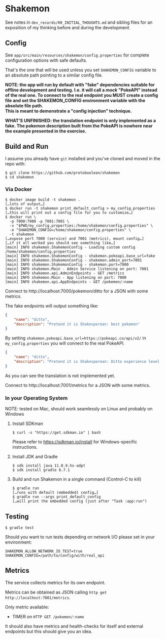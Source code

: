 # Shakemon

See notes in `dev_records/00_INITIAL_THOUGHTS.md` and sibling files for an exposition of my thinking before and during
the development.

## Config

See `app/src/main/resources/shakemon/config.properties` for complete configuration options with safe defaults.

That's the one that will be used unless you set `SHAKEMON_CONFIG` variable to an
absolute path pointing to a similar config file.

**NOTE: the app will run by default with "fake" dependencies suitable for offline development and testing.
I.e. it will call a _mock_ "PokeAPI" instead of the real one.
To connect to the real endpoint you MUST create a config file and
set the SHAKEMON_CONFIG environment variable with the absolute file path. \
This is meant to demonstrate a "config injection" technique.**

**WHAT'S UNFINISHED: the translation endpoint is only implemented as a fake. The pokemon description built from the
 PokeAPI is nowhere near the example presented in the exercise.**

## Build and Run

I assume you already have `git` installed and you've cloned and moved in the repo with:

    $ git clone https://github.com/protoboolean/shakemon
    $ cd shakemon

### Via Docker

    $ docker image build -t shakemon .
    […lots of output…]
    $ docker run -t shakemon print_default_config > my_config.properties
    […this will print out a config file for you to customize…]
    $ docker run \
      -p 7000:7000 -p 7001:7001 \
      -v "$PWD/my_config.properties:/home/shakemon/config.properties" \
      -e "SHAKEMON_CONFIG=/home/shakemon/config.properties" \
      -t shakemon
    […expose port 7000 (service) and 7001 (metrics), mount config…]
    […if it all worked you should see something like…]
    [main] INFO shakemon.ShakemonConfig - Loading custom config /home/shakemon/config.properties
    [main] INFO shakemon.ShakemonConfig - shakemon.pokeapi.base_url=fake
    [main] INFO shakemon.ShakemonConfig - shakemon.admin_port=7001
    [main] INFO shakemon.ShakemonConfig - shakemon.port=7000
    [main] INFO shakemon.Main - Admin Service listening on port: 7001
    [main] INFO shakemon.api.AdminEndpoints - GET /metrics
    [main] INFO shakemon.Main - App listening on port: 7000
    [main] INFO shakemon.api.AppEndpoints - GET /pokemon/:name

Connect to http://localhost:7000/pokemon/ditto for a JSON with some metrics.

The fake endpoints will output something like:
```json
{
    "name": "ditto",
    "description": "Pretend it is Shakesperean: best pokemon"
}
```

By setting `shakemon.pokeapi.base_url=https://pokeapi.co/api/v2/` in
`my_config.properties` you will connect to the real PokeAPI.

```json
{
    "name": "ditto",
    "description": "Pretend it is Shakesperean: Ditto experience level is 101.This pokemon holds2 items.Ditto can make1 moves."
}
```

As you can see the translation is not implemented yet.

Connect to http://localhost:7001/metrics for a JSON with some metrics.

### In your Operating System

NOTE: tested on Mac, should work seamlessly on Linux and probably on Windows

1. Install SDKman

       $ curl -s "https://get.sdkman.io" | bash

   Please refer to https://sdkman.io/install for Windows-specific instructions.

2. Install JDK and Gradle

       $ sdk install java 11.0.9.hs-adpt
       $ sdk install gradle 6.7.1

4. Build and run Shakemon in a single command (Control-C to kill)

       $ gradle run
       […runs with default (embedded) config…]
       $ gradle run --args print_default_config
       […will print the embedded config (just after "Task :app:run")

## Testing
    
    $ gradle test

Should you want to run tests depending on network I/O please set in your environment:
    
    SHAKEMON_ALLOW_NETWORK_IO_TEST=true
    SHAKEMON_CONFIG=/path/to/config/with/real_api

## Metrics

The service collects metrics for its own endpoint.
 
Metrics can be obtained as JSON calling `http get http://localhost:7001/metrics`.

Only metric available:

* TIMER on `HTTP GET /pokemon/:name`

It should also have metrics and health-checks for itself and external endpoints
but this should give you an idea.
